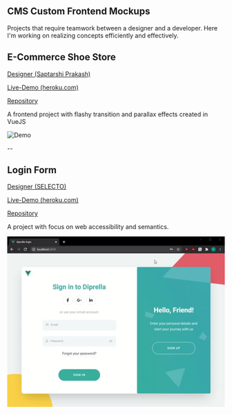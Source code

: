 ## CMS Custom Frontend Mockups
Projects that require teamwork between a designer and a developer. Here I'm working on realizing concepts efficiently and effectively.

## E-Commerce Shoe Store

[Designer (Saptarshi Prakash)](https://dribbble.com/shots/13819426-Parallax-Swipe-Mobile-UI-E-Commerce)

[Live-Demo (heroku.com)](https://fierce-island-96798.herokuapp.com)

[Repository](https://github.com/w-smesnoj/parallax-swipe)

A frontend project with flashy transition and parallax effects created in VueJS

![Demo](demo-parallax.gif)

--

## Login Form

[Designer (SELECTO)](https://dribbble.com/shots/5311359-Diprella-Login)

[Live-Demo (heroku.com)](https://diprella-login.herokuapp.com/)

[Repository](https://github.com/w-smesnoj/diprella-login)

A project with focus on web accessibility and semantics.

![Demo](demo-diprella.gif)
